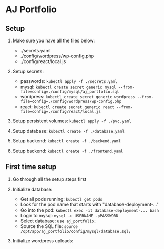 # AJ Portfolio

## Setup

1. Make sure you have all the files below:

   - ./secrets.yaml
   - ./config/wordpress/wp-config.php
   - ./config/react/local.js

2. Setup secrets:

   - passwords: `kubectl apply -f ./secrets.yaml`
   - mysql: `kubectl create secret generic mysql --from-file=config=./config/mysql/aj_portfolio.sql`
   - wordpress: `kubectl create secret generic wordpress --from-file=config=./config/wordpress/wp-config.php`
   - react: `kubectl create secret generic react --from-file=config=./config/react/local.js`

3. Setup persistent volumes: `kubectl apply -f ./pvc.yaml`

4. Setup database: `kubectl create -f ./database.yaml`

5. Setup backend: `kubectl create -f ./backend.yaml`

6. Setup backend: `kubectl create -f ./frontend.yaml`

## First time setup

1. Go through all the setup steps first

2. Initialize database:

   - Get all pods running: `kubectl get pods`
   - Look for the pod name that starts with "database-deployment-..."
   - Go into the pod: `kubectl exec -it database-deployment-... bash`
   - Login to mysql: `mysql -u USERNAME -pPASSWORD`
   - Select database: `use aj_portfolio;`
   - Source the SQL file: `source /opt/app/aj_portfolio/config/mysql/database.sql;`

3. Initialize wordpress uploads:
